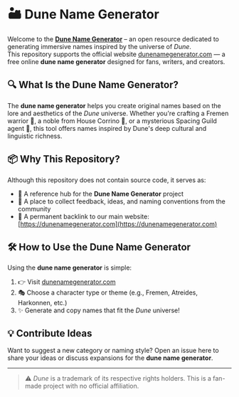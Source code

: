 # 🏜️ Dune Name Generator

Welcome to the **[Dune Name Generator](https://dunenamegenerator.com)** – an open resource dedicated to generating immersive names inspired by the universe of *Dune*.  
This repository supports the official website [dunenamegenerator.com](https://dunenamegenerator.com) — a free online **dune name generator** designed for fans, writers, and creators.

## 🔍 What Is the Dune Name Generator?

The **dune name generator** helps you create original names based on the lore and aesthetics of the *Dune* universe. Whether you're crafting a Fremen warrior 🧕, a noble from House Corrino 🏰, or a mysterious Spacing Guild agent 🌌, this tool offers names inspired by Dune's deep cultural and linguistic richness.

## 📦 Why This Repository?

Although this repository does not contain source code, it serves as:

- 📌 A reference hub for the **Dune Name Generator** project  
- 💬 A place to collect feedback, ideas, and naming conventions from the community  
- 🔗 A permanent backlink to our main website: [https://dunenamegenerator.com](https://dunenamegenerator.com)

## 🛠️ How to Use the Dune Name Generator

Using the **dune name generator** is simple:

1. 👉 Visit [dunenamegenerator.com](https://dunenamegenerator.com)  
2. 🎭 Choose a character type or theme (e.g., Fremen, Atreides, Harkonnen, etc.)  
3. ✨ Generate and copy names that fit the *Dune* universe!

## 💡 Contribute Ideas

Want to suggest a new category or naming style? Open an issue here to share your ideas or discuss expansions for the **dune name generator**.

---

> ⚠️ *Dune* is a trademark of its respective rights holders. This is a fan-made project with no official affiliation.
